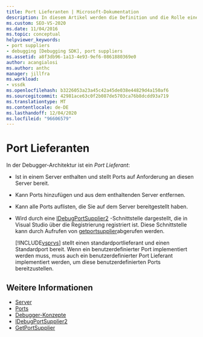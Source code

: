 ```yaml
---
title: Port Lieferanten | Microsoft-Dokumentation
description: In diesem Artikel werden die Definition und die Rolle eines Port Anbieters in der Debugger-Architektur in Visual Studio beschrieben.
ms.custom: SEO-VS-2020
ms.date: 11/04/2016
ms.topic: conceptual
helpviewer_keywords:
- port suppliers
- debugging [Debugging SDK], port suppliers
ms.assetid: a8f3db96-1a13-4e93-9ef6-0861880369e0
author: acangialosi
ms.author: anthc
manager: jillfra
ms.workload:
- vssdk
ms.openlocfilehash: b3226053a23a45c42a45de038e44829d4a150af6
ms.sourcegitcommit: 42981ace63c0f2b087de5703ca76b8dcdd93a719
ms.translationtype: MT
ms.contentlocale: de-DE
ms.lasthandoff: 12/04/2020
ms.locfileid: "96606579"
---
```

# <a name="port-suppliers"></a>Port Lieferanten
In der Debugger-Architektur ist ein *Port Lieferant*:

- Ist in einem Server enthalten und stellt Ports auf Anforderung an diesen Server bereit.

- Kann Ports hinzufügen und aus dem enthaltenden Server entfernen.

- Kann alle Ports auflisten, die Sie auf dem Server bereitgestellt haben.

- Wird durch eine [IDebugPortSupplier2](../../extensibility/debugger/reference/idebugportsupplier2.md) -Schnittstelle dargestellt, die in Visual Studio über die Registrierung registriert ist. Diese Schnittstelle kann durch Aufrufen von [getportsupplier](../../extensibility/debugger/reference/idebugcoreserver2-getportsupplier.md)abgerufen werden.

  [!INCLUDE[vsprvs](../../code-quality/includes/vsprvs_md.md)] stellt einen standardportlieferant und einen Standardport bereit. Wenn ein benutzerdefinierter Port implementiert werden muss, muss auch ein benutzerdefinierter Port Lieferant implementiert werden, um diese benutzerdefinierten Ports bereitzustellen.

## <a name="see-also"></a>Weitere Informationen
- [Server](../../extensibility/debugger/servers-visual-studio-sdk.md)
- [Ports](../../extensibility/debugger/ports.md)
- [Debugger-Konzepte](../../extensibility/debugger/debugger-concepts.md)
- [IDebugPortSupplier2](../../extensibility/debugger/reference/idebugportsupplier2.md)
- [GetPortSupplier](../../extensibility/debugger/reference/idebugcoreserver2-getportsupplier.md)
